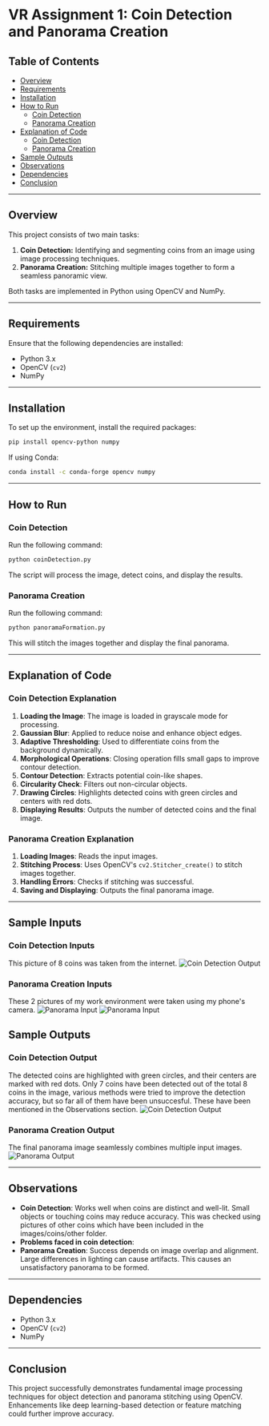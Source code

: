 # VR Assignment 1: Coin Detection and Panorama Creation

## Table of Contents

- [Overview](#overview)
- [Requirements](#requirements)
- [Installation](#installation)
- [How to Run](#how-to-run)
  - [Coin Detection](#coin-detection)
  - [Panorama Creation](#panorama-creation)
- [Explanation of Code](#explanation-of-code)
  - [Coin Detection](#coin-detection-explanation)
  - [Panorama Creation](#panorama-creation-explanation)
- [Sample Outputs](#sample-outputs)
- [Observations](#observations)
- [Dependencies](#dependencies)
- [Conclusion](#conclusion)

---

## Overview

This project consists of two main tasks:

1. **Coin Detection:** Identifying and segmenting coins from an image using image processing techniques.
2. **Panorama Creation:** Stitching multiple images together to form a seamless panoramic view.

Both tasks are implemented in Python using OpenCV and NumPy.

---

## Requirements

Ensure that the following dependencies are installed:

- Python 3.x
- OpenCV (`cv2`)
- NumPy

---

## Installation

To set up the environment, install the required packages:

```sh
pip install opencv-python numpy
```

If using Conda:

```sh
conda install -c conda-forge opencv numpy
```

---

## How to Run

### Coin Detection

Run the following command:

```sh
python coinDetection.py
```

The script will process the image, detect coins, and display the results.

### Panorama Creation

Run the following command:

```sh
python panoramaFormation.py
```

This will stitch the images together and display the final panorama.

---

## Explanation of Code

### Coin Detection Explanation

1. **Loading the Image**: The image is loaded in grayscale mode for processing.
2. **Gaussian Blur**: Applied to reduce noise and enhance object edges.
3. **Adaptive Thresholding**: Used to differentiate coins from the background dynamically.
4. **Morphological Operations**: Closing operation fills small gaps to improve contour detection.
5. **Contour Detection**: Extracts potential coin-like shapes.
6. **Circularity Check**: Filters out non-circular objects.
7. **Drawing Circles**: Highlights detected coins with green circles and centers with red dots.
8. **Displaying Results**: Outputs the number of detected coins and the final image.

### Panorama Creation Explanation

1. **Loading Images**: Reads the input images.
2. **Stitching Process**: Uses OpenCV's `cv2.Stitcher_create()` to stitch images together.
3. **Handling Errors**: Checks if stitching was successful.
4. **Saving and Displaying**: Outputs the final panorama image.

---
## Sample Inputs

### Coin Detection Inputs

This picture of 8 coins was taken from the internet.
![Coin Detection Output](images/coins/coins1.jpeg)


### Panorama Creation Inputs

These 2 pictures of my work environment were taken using my phone's camera.
![Panorama Input](images/panorama/panorama1.jpeg)
![Panorama Input](images/panorama/panorama2.jpeg)


## Sample Outputs

### Coin Detection Output

The detected coins are highlighted with green circles, and their centers are marked with red dots. Only 7 coins have been detected out of the total 8 coins in the image, various methods were tried to improve the detection accuracy, but so far all of them have been unsuccesful. These have been mentioned in the Observations section.
![Coin Detection Output](images/coins/coins1_output.png)


### Panorama Creation Output

The final panorama image seamlessly combines multiple input images.
![Panorama Output](images/panorama/panorama_output.jpeg)

---

## Observations

- **Coin Detection**: Works well when coins are distinct and well-lit. Small objects or touching coins may reduce accuracy. This was checked using pictures of other coins which have been included in the images/coins/other folder.
- **Problems faced in coin detection**: 
- **Panorama Creation**: Success depends on image overlap and alignment. Large differences in lighting can cause artifacts. This causes an unsatisfactory panorama to be formed. 

---

## Dependencies

- Python 3.x
- OpenCV (`cv2`)
- NumPy

---

## Conclusion

This project successfully demonstrates fundamental image processing techniques for object detection and panorama stitching using OpenCV. Enhancements like deep learning-based detection or feature matching could further improve accuracy.

